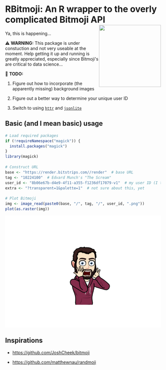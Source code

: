 RBitmoji: An R wrapper to the overly complicated Bitmoji API <img src="https://render.bitstrips.com/v2/cpanel/8fc50cb6-a2c5-4996-94d8-a8462cf5b66e-8b06e67b-d4e9-4f11-a355-f1236df17079-v1.png?transparent=1&palette=1" width="200" height="200" align="right" />
=================================================================================================================================================================================================================================================================

Ya, this is happening...

⚠️ **WARNING:** This package is under constuction and not very useable at the moment. Help getting it up and running is greatly appreciated, especially since Bitmoji's are critical to data science...

📝 **TODO:**

1.  Figure out how to incorporate (the apparently missing) background images

2.  Figure out a better way to determine your unique user ID

3.  Switch to using [`httr`](https://cran.r-project.org/package=httr) and [`jsonlite`](https://cran.r-project.org/package=jsonlite)

Basic (and I mean basic) usage
------------------------------

``` r
# Load required packages
if (!requireNamespace("magick")) {
  install.packages("magick")
}
library(magick)

# Construct URL
base <- "https://render.bitstrips.com//render"  # base URL
tag <- "10224100"  # Edvard Munch's "The Scream"
user_id <- "8b06e67b-d4e9-4f11-a355-f1236df17079-v1"  # my user ID (I think)
extra <- "?transparent=1&palette=1"  # not sure about this, yet

# Plot Bitmoji
img <- image_read(paste0(base, "/", tag, "/", user_id, ".png"))
plot(as.raster(img))
```

<img src="tools/README-unnamed-chunk-1-1.png" style="display: block; margin: auto;" />

Inspirations
------------

-   <https://github.com/JoshCheek/bitmoji>

-   <https://github.com/matthewnau/randmoji>
